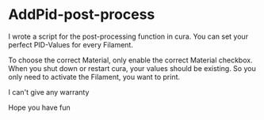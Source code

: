 # AddPid-post-process

I wrote a script for the post-processing function in cura.
You can set your perfect PID-Values for every Filament.

To choose the correct Material, only enable the correct Material checkbox.
When you shut down or restart cura, your values should be existing. So you only need to activate the Filament, you want to print.

I can't give any warranty

Hope you have fun
